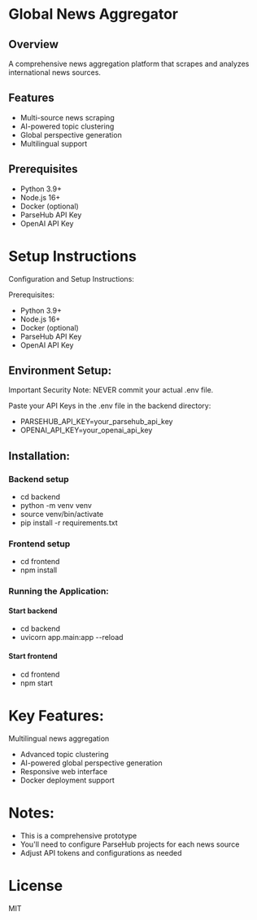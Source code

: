 # Global News Aggregator

## Overview
A comprehensive news aggregation platform that scrapes and analyzes international news sources.

## Features
- Multi-source news scraping
- AI-powered topic clustering
- Global perspective generation
- Multilingual support

## Prerequisites
- Python 3.9+
- Node.js 16+
- Docker (optional)
- ParseHub API Key
- OpenAI API Key

# Setup Instructions

Configuration and Setup Instructions:

Prerequisites:

- Python 3.9+
- Node.js 16+
- Docker (optional)
- ParseHub API Key
- OpenAI API Key


## Environment Setup:

Important Security Note:
NEVER commit your actual .env file.


Paste your API Keys in the .env file in the backend directory:
- PARSEHUB_API_KEY=your_parsehub_api_key
- OPENAI_API_KEY=your_openai_api_key

## Installation:
### Backend setup
- cd backend
- python -m venv venv
- source venv/bin/activate
- pip install -r requirements.txt

### Frontend setup
- cd frontend
- npm install

### Running the Application:
#### Start backend
- cd backend
- uvicorn app.main:app --reload

#### Start frontend
- cd frontend
- npm start


# Key Features:

Multilingual news aggregation
- Advanced topic clustering
- AI-powered global perspective generation
- Responsive web interface
- Docker deployment support

# Notes:

- This is a comprehensive prototype
- You'll need to configure ParseHub projects for each news source
- Adjust API tokens and configurations as needed

# License
MIT
